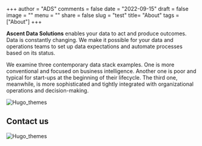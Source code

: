 +++
author = "ADS"
comments = false
date = "2022-09-15"
draft = false
image = ""
menu = ""
share = false
slug = "test"
title= "About"
tags = ["About"]
+++

**Ascent Data Solutions** enables your data to act and produce outcomes.
Data is constantly changing. We make it possible for your data and operations teams to set up data expectations and automate processes based on its status.

We examine three contemporary data stack examples. One is more conventional and focused on business intelligence. Another one is poor and typical for start-ups at the beginning of their lifecycle. The third one, meanwhile, is more sophisticated and tightly integrated with organizational operations and decision-making.

![Hugo_themes](/post/images/about.png)


## Contact us

![Hugo_themes](/post/images/automation.jpg)
